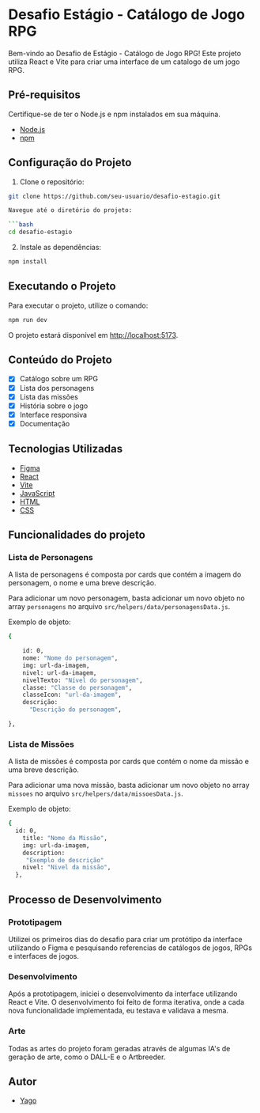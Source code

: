 # Desafio Estágio - Catálogo de Jogo RPG

Bem-vindo ao Desafio de Estágio - Catálogo de Jogo RPG! Este projeto utiliza React e Vite para criar uma interface de um catalogo de um jogo RPG.

## Pré-requisitos

Certifique-se de ter o Node.js e npm instalados em sua máquina.

- [Node.js](https://nodejs.org/)
- [npm](https://www.npmjs.com/)

## Configuração do Projeto

1. Clone o repositório:

````bash
git clone https://github.com/seu-usuario/desafio-estagio.git

Navegue até o diretório do projeto:

```bash
cd desafio-estagio
````

2. Instale as dependências:

```bash
npm install
```

## Executando o Projeto

Para executar o projeto, utilize o comando:

```bash
npm run dev
```

O projeto estará disponível em [http://localhost:5173](http://localhost:5173).

## Conteúdo do Projeto

- [x] Catálogo sobre um RPG
- [x] Lista dos personagens
- [x] Lista das missões
- [x] História sobre o jogo
- [x] Interface responsiva
- [x] Documentação

## Tecnologias Utilizadas

- [Figma](https://www.figma.com/)
- [React](https://reactjs.org/)
- [Vite](https://vitejs.dev/)
- [JavaScript](https://developer.mozilla.org/pt-BR/docs/Web/JavaScript)
- [HTML](https://developer.mozilla.org/pt-BR/docs/Web/HTML)
- [CSS](https://developer.mozilla.org/pt-BR/docs/Web/CSS)

## Funcionalidades do projeto

### Lista de Personagens

A lista de personagens é composta por cards que contém a imagem do personagem, o nome e uma breve descrição.

Para adicionar um novo personagem, basta adicionar um novo objeto no array `personagens` no arquivo `src/helpers/data/personagensData.js`.

Exemplo de objeto:

```bash
{

    id: 0,
    nome: "Nome do personagem",
    img: url-da-imagem,
    nivel: url-da-imagem,
    nivelTexto: "Nível do personagem",
    classe: "Classe do personagem",
    classeIcon: "url-da-imagem",
    descrição:
      "Descrição do personagem",

},
```

### Lista de Missões

A lista de missões é composta por cards que contém o nome da missão e uma breve descrição.

Para adicionar uma nova missão, basta adicionar um novo objeto no array `missoes` no arquivo `src/helpers/data/missoesData.js`.

Exemplo de objeto:

```bash
{
  id: 0,
    title: "Nome da Missão",
    img: url-da-imagem,
    description:
     "Exemplo de descrição"
    nivel: "Nivel da missão",
  },
```

## Processo de Desenvolvimento

### Prototipagem

Utilizei os primeiros dias do desafio para criar um protótipo da interface utilizando o Figma e pesquisando referencias de catálogos de jogos, RPGs e interfaces de jogos.

### Desenvolvimento

Após a prototipagem, iniciei o desenvolvimento da interface utilizando React e Vite. O desenvolvimento foi feito de forma iterativa, onde a cada nova funcionalidade implementada, eu testava e validava a mesma.

### Arte

Todas as artes do projeto foram geradas através de algumas IA's de geração de arte, como o DALL-E e o Artbreeder.

## Autor

- [Yago](https://github.com/yagpdc)
